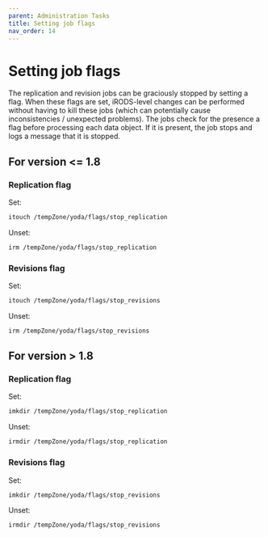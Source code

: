```yaml
---
parent: Administration Tasks
title: Setting job flags
nav_order: 14
---
```

# Setting job flags
The replication and revision jobs can be graciously stopped by setting a flag.
When these flags are set, iRODS-level changes can be performed without having to kill these jobs (which can potentially cause inconsistencies / unexpected problems).
The jobs check for the presence a flag before processing each data object.
If it is present, the job stops and logs a message that it is stopped.

## For version <= 1.8

### Replication flag
Set:
```bash
itouch /tempZone/yoda/flags/stop_replication
```

Unset:
```bash
irm /tempZone/yoda/flags/stop_replication
```

### Revisions flag
Set:
```bash
itouch /tempZone/yoda/flags/stop_revisions
```

Unset:
```bash
irm /tempZone/yoda/flags/stop_revisions
```

## For version > 1.8

### Replication flag

Set:
```bash
imkdir /tempZone/yoda/flags/stop_replication
```

Unset:
```bash
irmdir /tempZone/yoda/flags/stop_replication
```

### Revisions flag
Set:
```bash
imkdir /tempZone/yoda/flags/stop_revisions
```

Unset:
```bash
irmdir /tempZone/yoda/flags/stop_revisions
```